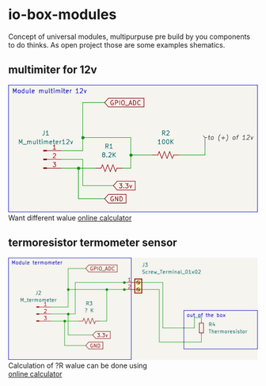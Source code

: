 # io-box-modules

Concept of universal modules, multipurpuse pre build by you components to do thinks. As open project those are some examples shematics.


## multimiter for 12v

![](./assets/schematic_module_multimiter_12v.png)
Want different walue 
[online calculator](https://ohmslawcalculator.com/voltage-divider-calculator)



## termoresistor termometer sensor

![](./assets/schematic_module_termometer.png)
Calculation of ?R walue can be done using  
[online calculator](https://ohmslawcalculator.com/voltage-divider-calculator)
